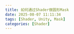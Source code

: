```yaml
---
title: 如何通过Shader做圆形Mask
date: 2025-08-07 11:11:34
tags: [Shader, Unity, Mask]
categories: [Shader]
---
```

